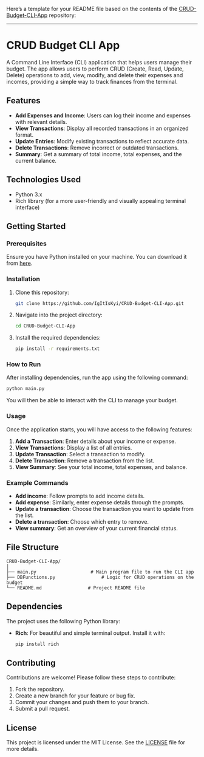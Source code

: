 Here’s a template for your README file based on the contents of the [CRUD-Budget-CLI-App](https://github.com/IgItIsKyi/CRUD-Budget-CLI-App/tree/main) repository:

---

# CRUD Budget CLI App

A Command Line Interface (CLI) application that helps users manage their budget. The app allows users to perform CRUD (Create, Read, Update, Delete) operations to add, view, modify, and delete their expenses and incomes, providing a simple way to track finances from the terminal.

## Features
- **Add Expenses and Income**: Users can log their income and expenses with relevant details.
- **View Transactions**: Display all recorded transactions in an organized format.
- **Update Entries**: Modify existing transactions to reflect accurate data.
- **Delete Transactions**: Remove incorrect or outdated transactions.
- **Summary**: Get a summary of total income, total expenses, and the current balance.

## Technologies Used
- Python 3.x
- Rich library (for a more user-friendly and visually appealing terminal interface)

## Getting Started

### Prerequisites
Ensure you have Python installed on your machine. You can download it from [here](https://www.python.org/downloads/).

### Installation
1. Clone this repository:
   ```bash
   git clone https://github.com/IgItIsKyi/CRUD-Budget-CLI-App.git
   ```
2. Navigate into the project directory:
   ```bash
   cd CRUD-Budget-CLI-App
   ```
3. Install the required dependencies:
   ```bash
   pip install -r requirements.txt
   ```

### How to Run
After installing dependencies, run the app using the following command:

```bash
python main.py
```

You will then be able to interact with the CLI to manage your budget.

### Usage
Once the application starts, you will have access to the following features:
1. **Add a Transaction**: Enter details about your income or expense.
2. **View Transactions**: Display a list of all entries.
3. **Update Transaction**: Select a transaction to modify.
4. **Delete Transaction**: Remove a transaction from the list.
5. **View Summary**: See your total income, total expenses, and balance.

### Example Commands
- **Add income**: Follow prompts to add income details.
- **Add expense**: Similarly, enter expense details through the prompts.
- **Update a transaction**: Choose the transaction you want to update from the list.
- **Delete a transaction**: Choose which entry to remove.
- **View summary**: Get an overview of your current financial status.

## File Structure
```
CRUD-Budget-CLI-App/
│
├── main.py                    # Main program file to run the CLI app
├── DBFunctions.py                 # Logic for CRUD operations on the budget
└── README.md                 # Project README file
```

## Dependencies
The project uses the following Python library:
- **Rich**: For beautiful and simple terminal output. Install it with:
  ```bash
  pip install rich
  ```

## Contributing
Contributions are welcome! Please follow these steps to contribute:
1. Fork the repository.
2. Create a new branch for your feature or bug fix.
3. Commit your changes and push them to your branch.
4. Submit a pull request.

## License
This project is licensed under the MIT License. See the [LICENSE](LICENSE) file for more details.
